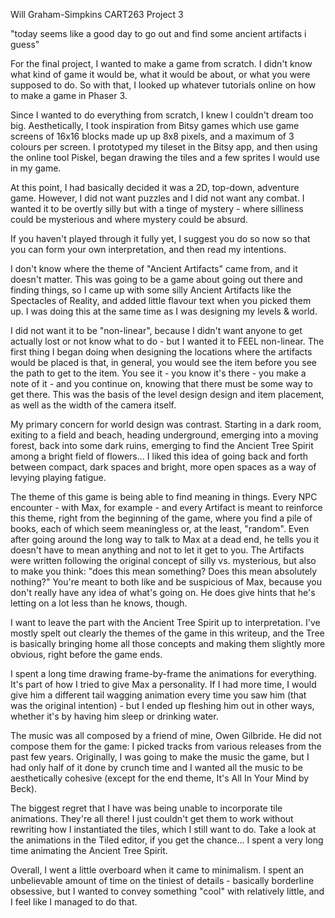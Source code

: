 Will Graham-Simpkins
CART263
Project 3

"today seems like a good day to go out and find some ancient artifacts i guess"

For the final project, I wanted to make a game from scratch. I didn't know what kind of game it would be, what it would be about, or what you were supposed to do. So with that, I looked up whatever tutorials online on how to make a game in Phaser 3.

Since I wanted to do everything from scratch, I knew I couldn't dream too big. Aesthetically, I took inspiration from Bitsy games which use game screens of 16x16 blocks made up up 8x8 pixels, and a maximum of 3 colours per screen. I prototyped my tileset in the Bitsy app, and then using the online tool Piskel, began drawing the tiles and a few sprites I would use in my game.

At this point, I had basically decided it was a 2D, top-down, adventure game. However, I did not want puzzles and I did not want any combat. I wanted it to be overtly silly but with a tinge of mystery - where silliness could be mysterious and where mystery could be absurd.

If you haven't played through it fully yet, I suggest you do so now so that you can form your own interpretation, and then read my intentions.

I don't know where the theme of "Ancient Artifacts" came from, and it doesn't matter. This was going to be a game about going out there and finding things, so I came up with some silly Ancient Artifacts like the Spectacles of Reality, and added little flavour text when you picked them up. I was doing this at the same time as I was designing my levels & world.

I did not want it to be "non-linear", because I didn't want anyone to get actually lost or not know what to do - but I wanted it to FEEL non-linear. The first thing I began doing when designing the locations where the artifacts would be placed is that, in general, you would see the item before you see the path to get to the item. You see it - you know it's there - you make a note of it - and you continue on, knowing that there must be some way to get there. This was the basis of the level design design and item placement, as well as the width of the camera itself.

My primary concern for world design was contrast. Starting in a dark room, exiting to a field and beach, heading underground, emerging into a moving forest, back into some dark ruins, emerging to find the Ancient Tree Spirit among a bright field of flowers... I liked this idea of going back and forth between compact, dark spaces and bright, more open spaces as a way of levying playing fatigue.

The theme of this game is being able to find meaning in things. Every NPC encounter - with Max, for example - and every Artifact is meant to reinforce this theme, right from the beginning of the game, where you find a pile of books, each of which seem meaningless or, at the least, "random". Even after going around the long way to talk to Max at a dead end, he tells you it doesn't have to mean anything and not to let it get to you. The Artifacts were written following the original concept of silly vs. mysterious, but also to make you think: "does this mean something? Does this mean absolutely nothing?" You're meant to both like and be suspicious of Max, because you don't really have any idea of what's going on. He does give hints that he's letting on a lot less than he knows, though.

I want to leave the part with the Ancient Tree Spirit up to interpretation. I've mostly spelt out clearly the themes of the game in this writeup, and the Tree is basically bringing home all those concepts and making them slightly more obvious, right before the game ends.

I spent a long time drawing frame-by-frame the animations for everything. It's part of how I tried to give Max a personality. If I had more time, I would give him a different tail wagging animation every time you saw him (that was the original intention) - but I ended up fleshing him out in other ways, whether it's by having him sleep or drinking water.

The music was all composed by a friend of mine, Owen Gilbride. He did not compose them for the game: I picked tracks from various releases from the past few years. Originally, I was going to make the music the game, but I had only half of it done by crunch time and I wanted all the music to be aesthetically cohesive (except for the end theme, It's All In Your Mind by Beck).

The biggest regret that I have was being unable to incorporate tile animations. They're all there! I just couldn't get them to work without rewriting how I instantiated the tiles, which I still want to do. Take a look at the animations in the Tiled editor, if you get the chance... I spent a very long time animating the Ancient Tree Spirit.

Overall, I went a little overboard when it came to minimalism. I spent an unbelievable amount of time on the tiniest of details - basically borderline obsessive, but I wanted to convey something "cool" with relatively little, and I feel like I managed to do that.
